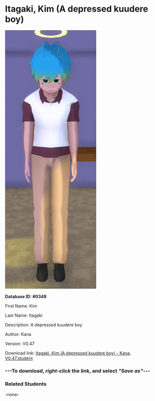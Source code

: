 # Itagaki, Kim (A depressed kuudere boy)

<img src="Files/Images/Itagaki, Kim (A depressed kuudere boy).png" title="Itagaki, Kim (A depressed kuudere boy) - Kana, V0.47">

**Database ID: #0348**

First Name: Kim

Last Name: Itagaki

Description: A depressed kuudere boy

Author: Kana

Version: V0.47

Download link: <a href="https://raw.githubusercontent.com/Arbiter1223/Daigaku-Gurashi-Custom-Students/master/Files/Studen%20Files/Itagaki%2C%20Kim%20(A%20depressed%20kuudere%20boy)%20-%20Kana%2C%20V0.47.student">Itagaki, Kim (A depressed kuudere boy) - Kana, V0.47.student</a>

### ---**To download, _right-click_ the link, and select _"Save as"_**---

### Related Students

-none-
